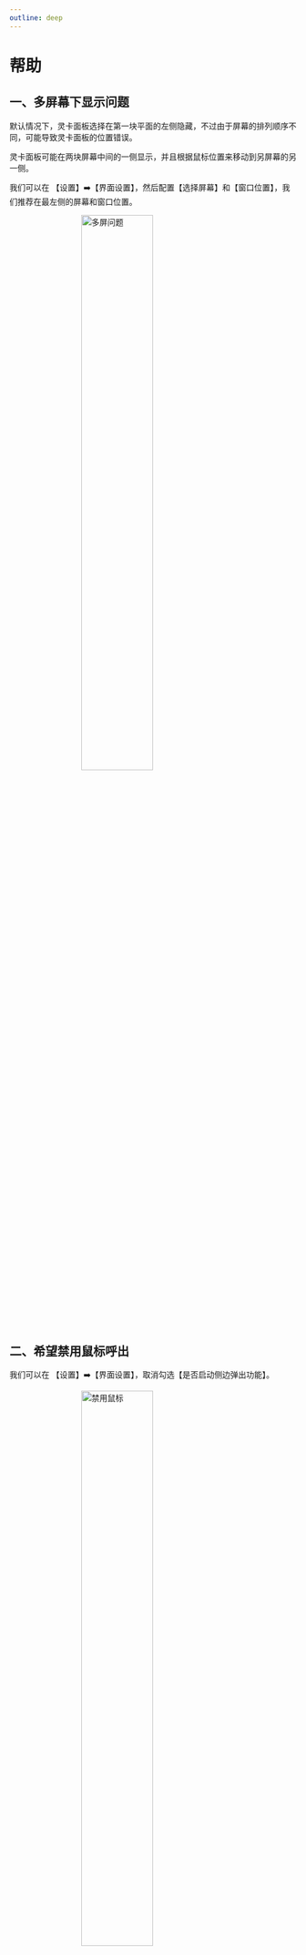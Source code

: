 ```yaml
---
outline: deep
---
```


# 帮助

## 一、多屏幕下显示问题

默认情况下，灵卡面板选择在第一块平面的左侧隐藏，不过由于屏幕的排列顺序不同，可能导致灵卡面板的位置错误。

灵卡面板可能在两块屏幕中间的一侧显示，并且根据鼠标位置来移动到另屏幕的另一侧。

我们可以在 【设置】➡️【界面设置】，然后配置【选择屏幕】和【窗口位置】，我们推荐在最左侧的屏幕和窗口位置。

<img src="https://index.agiletiles.com/website/images/help/multi-screen-problem.png" alt="多屏问题" style="display: block; margin: 0 auto; width: 50%;" />

## 二、希望禁用鼠标呼出

我们可以在 【设置】➡️【界面设置】，取消勾选【是否启动侧边弹出功能】。

<img src="https://index.agiletiles.com/website/images/help/disable-the-mouse.png" alt="禁用鼠标" style="display: block; margin: 0 auto; width: 50%;" />

## 三、软件弹出太快了

默认情况下，侧边弹出时间为200毫秒，如果觉得这个时间太短，我们可以在 【设置】➡️【界面设置】，增加【侧边弹出延迟时间】。

<img src="https://index.agiletiles.com/website/images/help/in-delay-time.png" alt="弹出延迟时间" style="display: block; margin: 0 auto; width: 50%;" />

## 四、本地文件搜索未生效的问题

灵卡面板会默认启动everything搜索，由于管理员权限问题，可能导致无法搜索。这里有两种方法解决：

#### 方法一【推荐】：

下载安装everything，然后配置开机自启动，你可以点击[这里](https://www.voidtools.com/zh-cn/downloads/)下载everything。

#### 方法二：

在右下角托盘区双击everything图片，然后在弹窗中勾选【Run as administrator】(使用管理员权限启动)然后点击【ok】(确定)。

<img src="https://index.agiletiles.com/website/images/help/everything_pallet_area.png" alt="托盘区打开everything" style="display: block; margin: 0 auto; width: 30%;" />

<img src="https://index.agiletiles.com/website/images/help/everything_start_setting.png" alt="管理员权限启动everything" style="display: block; margin: 0 auto; width: 30%;" />

